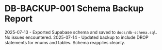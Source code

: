 # DB-BACKUP-001 Schema Backup Report

2025-07-13 - Exported Supabase schema and saved to `docs/db-schema.sql`. No issues encountered.
2025-07-14 - Updated backup to include DROP statements for enums and tables. Schema reapplies cleanly.
